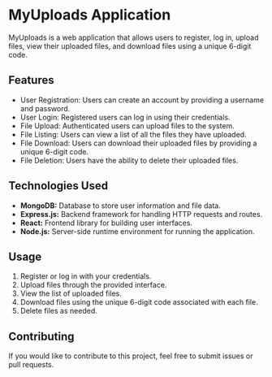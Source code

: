 # MyUploads Application

MyUploads is a web application that allows users to register, log in, upload files, view their uploaded files, and download files using a unique 6-digit code.

## Features

- User Registration: Users can create an account by providing a username and password.
- User Login: Registered users can log in using their credentials.
- File Upload: Authenticated users can upload files to the system.
- File Listing: Users can view a list of all the files they have uploaded.
- File Download: Users can download their uploaded files by providing a unique 6-digit code.
- File Deletion: Users have the ability to delete their uploaded files.

## Technologies Used

- **MongoDB:** Database to store user information and file data.
- **Express.js:** Backend framework for handling HTTP requests and routes.
- **React:** Frontend library for building user interfaces.
- **Node.js:** Server-side runtime environment for running the application.

## Usage

1. Register or log in with your credentials.
2. Upload files through the provided interface.
3. View the list of uploaded files.
4. Download files using the unique 6-digit code associated with each file.
5. Delete files as needed.

## Contributing

If you would like to contribute to this project, feel free to submit issues or pull requests.


